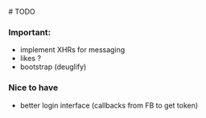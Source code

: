 # TODO

### Important:
- implement XHRs for messaging
- likes ?
- bootstrap (deuglify)

### Nice to have
- better login interface (callbacks from FB to get token)


